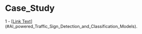 # Case_Study

1 - [[Link Text](https://github.com/karamalhusainy/AI_powered_Traffic_Sign_Detection_and_Classification_Models)](#AI_powered_Traffic_Sign_Detection_and_Classification_Models).
